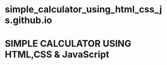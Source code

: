 # simple_calculator_using_html_css_js.github.io
<h1> SIMPLE CALCULATOR USING HTML,CSS & JavaScript</h1>
  
  
